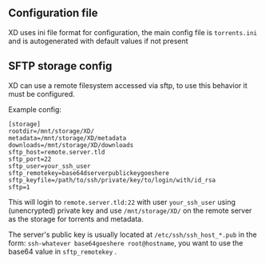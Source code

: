 ## Configuration file

XD uses ini file format for configuration, the main config file is `torrents.ini` and is autogenerated with default values if not present


## SFTP storage config

XD can use a remote filesystem accessed via sftp, to use this behavior it must be configured.

Example config:

    [storage]
    rootdir=/mnt/storage/XD/
    metadata=/mnt/storage/XD/metadata
    downloads=/mnt/storage/XD/downloads
    sftp_host=remote.server.tld
    sftp_port=22
    sftp_user=your_ssh_user
    sftp_remotekey=base64dserverpublickeygoeshere
    sftp_keyfile=/path/to/ssh/private/key/to/login/with/id_rsa
    sftp=1

This will login to `remote.server.tld:22` with user `your_ssh_user` using (unencrypted) private key and use `/mnt/storage/XD/` on the remote server as the storage for torrents and metadata. 

The server's public key is usually located at `/etc/ssh/ssh_host_*.pub` in the form: `ssh-whatever base64goeshere root@hostname`, you want to use the base64 value in `sftp_remotekey` .
